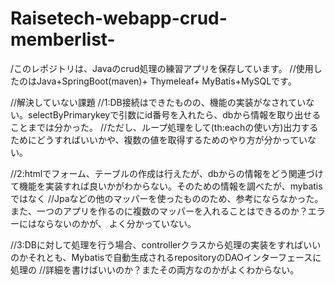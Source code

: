 # Raisetech-webapp-crud-memberlist-
/このレポジトリは、Javaのcrud処理の練習アプリを保存しています。 
//使用したのはJava+SpringBoot(maven)+ Thymeleaf+ MyBatis+MySQLです。

//解決していない課題 
//1:DB接続はできたものの、機能の実装がなされていない。selectByPrimarykeyで引数にid番号を入れたら、dbから情報を取り出せることまでは分かった。 //ただし、ループ処理をして(th:eachの使い方)出力するためにどうすればいいかや、複数の値を取得するためのやり方が分かっていない。

//2:htmlでフォーム、テーブルの作成は行えたが、dbからの情報をどう関連づけて機能を実装すれば良いかがわからない。そのための情報を調べたが、mybatisではなく //Jpaなどの他のマッパーを使ったもののため、参考にならなかった。また、一つのアプリを作るのに複数のマッパーを入れることはできるのか？エラーにはならないのかが、 よく分かっていない。

//3:DBに対して処理を行う場合、controllerクラスから処理の実装をすればいいのかそれとも、Mybatisで自動生成されるrepositoryのDAOインターフェースに処理の //詳細を書けばいいのか？またその両方なのかがよくわからない。
